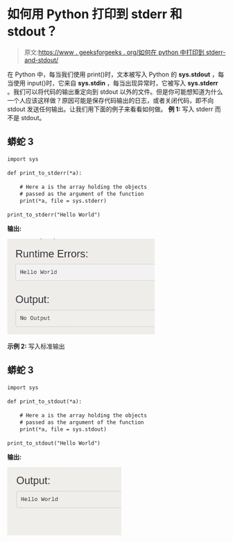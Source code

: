 # 如何用 Python 打印到 stderr 和 stdout？

> 原文:[https://www . geeksforgeeks . org/如何在 python 中打印到 stderr-and-stdout/](https://www.geeksforgeeks.org/how-to-print-to-stderr-and-stdout-in-python/)

在 Python 中，每当我们使用 print()时，文本被写入 Python 的 **sys.stdout** ，每当使用 input()时，它来自 **sys.stdin** ，每当出现异常时，它被写入 **sys.stderr** 。我们可以将代码的输出重定向到 stdout 以外的文件。但是你可能想知道为什么一个人应该这样做？原因可能是保存代码输出的日志，或者关闭代码，即不向 stdout 发送任何输出。让我们用下面的例子来看看如何做。
**例 1:** 写入 stderr 而不是 stdout。

## 蟒蛇 3

```
import sys

def print_to_stderr(*a):

    # Here a is the array holding the objects
    # passed as the argument of the function
    print(*a, file = sys.stderr)

print_to_stderr("Hello World")
```

**输出:**

![python-stderr](img/79cdbe440675c49c8d5535e705d8b195.png)

**示例 2:** 写入标准输出

## 蟒蛇 3

```
import sys

def print_to_stdout(*a):

    # Here a is the array holding the objects
    # passed as the argument of the function
    print(*a, file = sys.stdout)

print_to_stdout("Hello World")
```

**输出:**

![python-stdout](img/1b7e570a73c326e32cea072ddf099fe4.png)